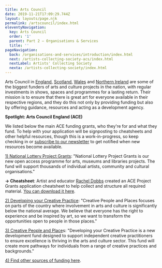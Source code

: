 ```yaml
---
title: Arts Council
date: 2019-11-21T17:09:29.744Z
layout: layouts/page.njk
permalink: /artscouncil/index.html
eleventyNavigation:
  key: Arts Council
  order: '1'
  parent: Part 2 – Organisations & Services
  title: ''
pageNavigation:
  back: /organisations-and-services/introduction/index.html
  next: /artists-collecting-society-acs/index.html
  nextLabel: Artists' Collecting Society
  nexta: /artists-collecting-society/index.html
---
```

Arts Council in [England](https://www.artscouncil.org.uk/), [Scotland](https://www.creativescotland.com/), [Wales](https://arts.wales/) and [Northern Ireland](http://www.artscouncil-ni.org/) are some of the biggest funders of arts and culture projects in the nation, with regular investments in shows, spaces and programmes for a lasting return. Their mission is to ensure that there is great art for everyone available in their respective regions, and they do this not only by providing funding but also by offering guidance, resources and acting as a development agency.

**Spotlight: Arts Council England (ACE)**

We listed below the main ACE funding grants, who they're for and what they fund. To help with your application will be signposting to cheatsheets and other helpful resources, though this is a work-in-progress, so keep checking in or [subscribe to our newsletter](https://www.artrabbit.com/subscribe) to get notified when new resources become available.  

[1) National Lottery Project Grants](https://www.artscouncil.org.uk/projectgrants): "National Lottery Project Grants is our new open access programme for arts, museums and libraries projects. The fund will support thousands of individual artists, community and cultural organisations."

**→ Cheatsheet**: Artist and educator [Rachel Dobbs](https://rachel.we-are-low-profile.com/blog/ace-g4a-application-cheatsheet/) created an ACE Project Grants application cheatsheet to help collect and structure all required material. [You can download it here](https://drive.google.com/drive/folders/1JxtGPlsZ4c9gUivKecVSCpw7Vhmh-QdF).  

[](https://www.artscouncil.org.uk/projectgrants)[2) Developing your Creative Practice](https://www.artscouncil.org.uk/get-funding/creative-people-and-places): "Creative People and Places focuses on parts of the country where involvement in arts and culture is significantly below the national average. We believe that everyone has the right to experience and be inspired by art, so we want to transform the opportunities open to people in those places." 

[3) Creative People and Place](https://www.artscouncil.org.uk/get-funding/creative-people-and-places)s: "Developing your Creative Practice is a new development fund designed to support independent creative practitioners to ensure excellence is thriving in the arts and culture sector. This fund will create more pathways for individuals from a range of creative practices and backgrounds."

[4) Find other sources of funding here](https://www.artscouncil.org.uk/funding/other-sources-funding).
